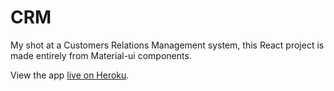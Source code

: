 # CRM

My shot at a Customers Relations Management system, this React project is made entirely from Material-ui components.

View the app [live on Heroku](https://i-am-crm.herokuapp.com).
